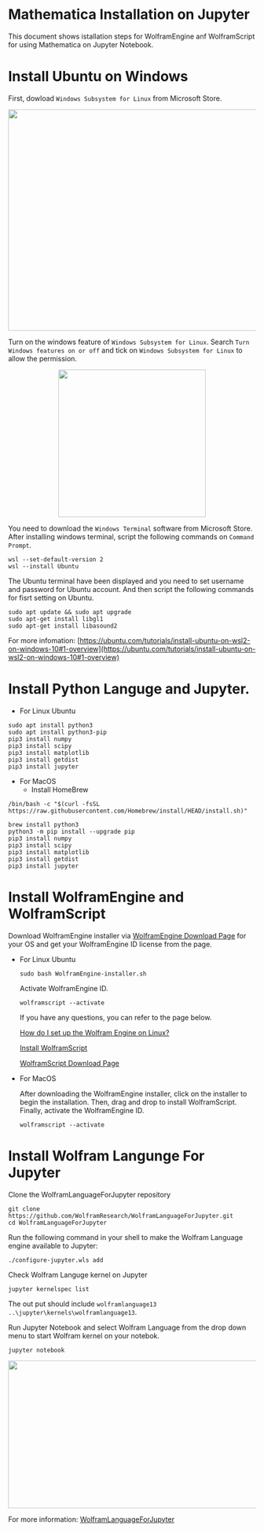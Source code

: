 # Mathematica Installation on Jupyter
This document shows istallation steps for WolframEngine anf WolframScript for using Mathematica on Jupyter Notebook.

Install Ubuntu on Windows
========================
First, dowload `Windows Subsystem for Linux` from Microsoft Store.

<p align="center">  
<img src="https://github.com/CraverBoyyy/Mathematica-Installation/assets/109847168/561f59c4-e73b-40a1-ae29-6fde23ffa87a" width="700px" height="450px"  align="center" >
</p>

Turn on the windows feature of `Windows Subsystem for Linux`. Search `Turn Windows features on or off` and tick on `Windows Subsystem for Linux` to allow the permission. 

<p align="center">  
<img src="https://github.com/CraverBoyyy/Mathematica-Installation/assets/109847168/c8d18143-35b0-4778-8f4e-0d277852f8e4" width="300px" height="300px"  align="center" >
</p>

You need to download the `Windows Terminal` software from Microsoft Store. After installing windows terminal, script the following commands on `Command Prompt`.
```Linux
wsl --set-default-version 2
wsl --install Ubuntu
```
The Ubuntu terminal have been displayed and you need to set username and password for Ubuntu account. And then script the following commands for fisrt setting on Ubuntu.
  ```Linux
  sudo apt update && sudo apt upgrade
  sudo apt-get install libgl1
  sudo apt-get install libasound2
  ```
For more infomation: [https://ubuntu.com/tutorials/install-ubuntu-on-wsl2-on-windows-10#1-overview](https://ubuntu.com/tutorials/install-ubuntu-on-wsl2-on-windows-10#1-overview)

  Install Python Languge and Jupyter.
  ========================
  - For Linux Ubuntu
  ```Linux
  sudo apt install python3
  sudo apt install python3-pip
  pip3 install numpy
  pip3 install scipy
  pip3 install matplotlib
  pip3 install getdist
  pip3 install jupyter
  ```
 - For MacOS
   - Install HomeBrew
```Linux
/bin/bash -c "$(curl -fsSL https://raw.githubusercontent.com/Homebrew/install/HEAD/install.sh)"
```
  ```Linux
brew install python3
python3 -m pip install --upgrade pip
pip3 install numpy
pip3 install scipy
pip3 install matplotlib
pip3 install getdist
pip3 install jupyter
  ```
 
Install WolframEngine and WolframScript
========================
Download WolframEngine installer via [WolframEngine Download Page](https://www.wolfram.com/engine/) for your OS and get your WolframEngine ID license from the page. 
- For Linux Ubuntu
  ```Linux
  sudo bash WolframEngine-installer.sh
  ```
  Activate WolframEngine ID.
  ```Linux
  wolframscript --activate
  ```
  If you have any questions, you can refer to the page below.
  
  [How do I set up the Wolfram Engine on Linux?](https://support.wolfram.com/46072)
  
  [Install WolframScript](https://reference.wolfram.com/language/workflow/InstallWolframScript.html)

  [WolframScript Download Page](https://www.wolfram.com/wolframscript/) 

- For MacOS

  After downloading the WolframEngine installer, click on the installer to begin the installation. Then, drag and drop to install WolframScript. Finally, activate the WolframEngine ID.
  ```Linux
  wolframscript --activate
  ```

Install Wolfram Langunge For Jupyter
========================
Clone the WolframLanguageForJupyter repository
```Linux
git clone https://github.com/WolframResearch/WolframLanguageForJupyter.git
cd WolframLanguageForJupyter
```
Run the following command in your shell to make the Wolfram Language engine available to Jupyter:
```Linux
./configure-jupyter.wls add
```
Check Wolfram Languge kernel on Jupyter
```Linux
jupyter kernelspec list
```
The out put should include `wolframlanguage13    ..\jupyter\kernels\wolframlanguage13`.

Run Jupyter Notebook and select Wolfram Language from the drop down menu to start Wolfram kernel on your notebok.
```Linux
jupyter notebook
```

<p align="center">  
<img src="https://github.com/CraverBoyyy/CosmoMC-Installation/assets/109847168/11febab3-4bac-4791-ba63-f1e5701f0d01" width="600px" height="300px"  align="center" >
</p>

For more information: [WolframLanguageForJupyter](https://github.com/WolframResearch/WolframLanguageForJupyter)
